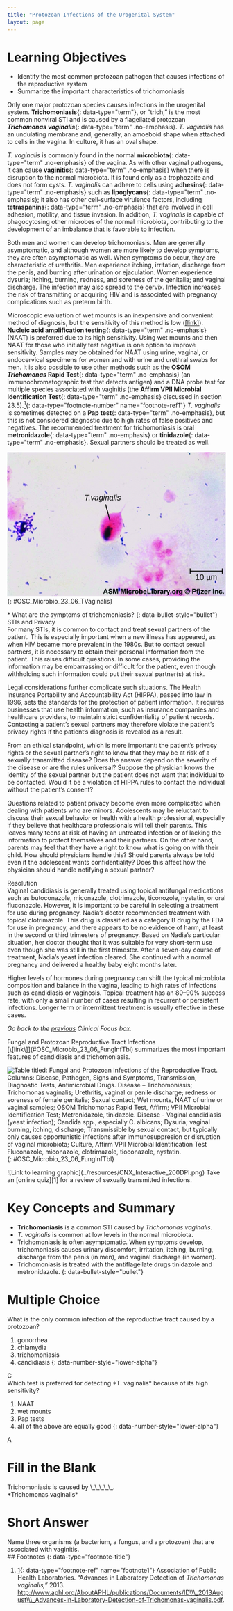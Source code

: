```yaml
---
title: "Protozoan Infections of the Urogenital System"
layout: page
---
```



# Learning Objectives

* Identify the most common protozoan pathogen that causes infections of the reproductive system
* Summarize the important characteristics of trichomoniasis

Only one major protozoan species causes infections in the urogenital system. **Trichomoniasis**{: data-type="term"}, or “trich,” is the most common nonviral STI and is caused by a flagellated protozoan ***Trichomonas vaginalis***{: data-type="term" .no-emphasis}. *T. vaginalis* has an undulating membrane and, generally, an amoeboid shape when attached to cells in the vagina. In culture, it has an oval shape.

*T. vaginalis* is commonly found in the normal **microbiota**{: data-type="term" .no-emphasis} of the vagina. As with other vaginal pathogens, it can cause **vaginitis**{: data-type="term" .no-emphasis} when there is disruption to the normal microbiota. It is found only as a trophozoite and does not form cysts. *T. vaginalis* can adhere to cells using **adhesins**{: data-type="term" .no-emphasis} such as **lipoglycans**{: data-type="term" .no-emphasis}; it also has other cell-surface virulence factors, including **tetraspanins**{: data-type="term" .no-emphasis} that are involved in cell adhesion, motility, and tissue invasion. In addition, *T. vaginalis* is capable of phagocytosing other microbes of the normal microbiota, contributing to the development of an imbalance that is favorable to infection.

Both men and women can develop trichomoniasis. Men are generally asymptomatic, and although women are more likely to develop symptoms, they are often asymptomatic as well. When symptoms do occur, they are characteristic of urethritis. Men experience itching, irritation, discharge from the penis, and burning after urination or ejaculation. Women experience dysuria; itching, burning, redness, and soreness of the genitalia; and vaginal discharge. The infection may also spread to the cervix. Infection increases the risk of transmitting or acquiring HIV and is associated with pregnancy complications such as preterm birth.

Microscopic evaluation of wet mounts is an inexpensive and convenient method of diagnosis, but the sensitivity of this method is low ([\[link\]](#OSC_Microbio_23_06_TVaginalis)). **Nucleic acid amplification testing**{: data-type="term" .no-emphasis} (NAAT) is preferred due to its high sensitivity. Using wet mounts and then NAAT for those who initially test negative is one option to improve sensitivity. Samples may be obtained for NAAT using urine, vaginal, or endocervical specimens for women and with urine and urethral swabs for men. It is also possible to use other methods such as the **OSOM *Trichomonas* Rapid Test**{: data-type="term" .no-emphasis} (an immunochromatographic test that detects antigen) and a DNA probe test for multiple species associated with vaginitis (the **Affirm VPII Microbial Identification Test**{: data-type="term" .no-emphasis} discussed in section 23.5).[<sup>1</sup>](#footnote1){: data-type="footnote-number" name="footnote-ref1"} *T. vaginalis* is sometimes detected on a **Pap test**{: data-type="term" .no-emphasis}, but this is not considered diagnostic due to high rates of false positives and negatives. The recommended treatment for trichomoniasis is oral **metronidazole**{: data-type="term" .no-emphasis} or **tinidazole**{: data-type="term" .no-emphasis}. Sexual partners should be treated as well.

 ![Micrograph of small purple cells and larger oval cells.](../resources/OSC_Microbio_23_06_Tvaginalis.jpg "Trichomonas vaginalis is visible in this Gram stained specimen. (credit: modification of work by American Society for Microbiology)"){: #OSC_Microbio_23_06_TVaginalis}

<div data-type="note" class="note microbiology check-your-understanding" markdown="1">
* What are the symptoms of trichomoniasis?
{: data-bullet-style="bullet"}

</div>

<div data-type="note" class="note microbiology eye-on-ethics" markdown="1">
<div data-type="title" class="title">
STIs and Privacy
</div>
For many STIs, it is common to contact and treat sexual partners of the patient. This is especially important when a new illness has appeared, as when HIV became more prevalent in the 1980s. But to contact sexual partners, it is necessary to obtain their personal information from the patient. This raises difficult questions. In some cases, providing the information may be embarrassing or difficult for the patient, even though withholding such information could put their sexual partner(s) at risk.

Legal considerations further complicate such situations. The Health Insurance Portability and Accountability Act (HIPPA), passed into law in 1996, sets the standards for the protection of patient information. It requires businesses that use health information, such as insurance companies and healthcare providers, to maintain strict confidentiality of patient records. Contacting a patient’s sexual partners may therefore violate the patient’s privacy rights if the patient’s diagnosis is revealed as a result.

From an ethical standpoint, which is more important: the patient’s privacy rights or the sexual partner’s right to know that they may be at risk of a sexually transmitted disease? Does the answer depend on the severity of the disease or are the rules universal? Suppose the physician knows the identity of the sexual partner but the patient does not want that individual to be contacted. Would it be a violation of HIPPA rules to contact the individual without the patient’s consent?

Questions related to patient privacy become even more complicated when dealing with patients who are minors. Adolescents may be reluctant to discuss their sexual behavior or health with a health professional, especially if they believe that healthcare professionals will tell their parents. This leaves many teens at risk of having an untreated infection or of lacking the information to protect themselves and their partners. On the other hand, parents may feel that they have a right to know what is going on with their child. How should physicians handle this? Should parents always be told even if the adolescent wants confidentiality? Does this affect how the physician should handle notifying a sexual partner?

</div>

<div data-type="note" class="note microbiology clinical-focus" markdown="1">
<div data-type="title" class="title">
Resolution
</div>
Vaginal candidiasis is generally treated using topical antifungal medications such as butoconazole, miconazole, clotrimazole, ticonozole, nystatin, or oral fluconazole. However, it is important to be careful in selecting a treatment for use during pregnancy. Nadia’s doctor recommended treatment with topical clotrimazole. This drug is classified as a category B drug by the FDA for use in pregnancy, and there appears to be no evidence of harm, at least in the second or third trimesters of pregnancy. Based on Nadia’s particular situation, her doctor thought that it was suitable for very short-term use even though she was still in the first trimester. After a seven-day course of treatment, Nadia’s yeast infection cleared. She continued with a normal pregnancy and delivered a healthy baby eight months later.

Higher levels of hormones during pregnancy can shift the typical microbiota composition and balance in the vagina, leading to high rates of infections such as candidiasis or vaginosis. Topical treatment has an 80–90% success rate, with only a small number of cases resulting in recurrent or persistent infections. Longer term or intermittent treatment is usually effective in these cases.

*Go back to the [previous](/m58921#fs-id1167662424154) Clinical Focus box.*

</div>

<div data-type="note" class="note microbiology disease-profile" markdown="1">
<div data-type="title" class="title">
Fungal and Protozoan Reproductive Tract Infections
</div>
[\[link\]](#OSC_Microbio_23_06_FungInfTbl) summarizes the most important features of candidiasis and trichomoniasis.

![Table titled: Fungal and Protozoan Infections of the Reproductive Tract. Columns: Disease, Pathogen, Signs and Symptoms, Transmission, Diagnostic Tests, Antimicrobial Drugs. Disease &#x2013; Trichomoniasis; Trichomonas vaginalis; Urethritis, vaginal or penile discharge; redness or soreness of female genitalia; Sexual contact; Wet mounts, NAAT of urine or vaginal samples; OSOM Trichomonas Rapid Test, Affirm; VPII Microbial Identification Test; Metronidazole, tinidazole. Disease - Vaginal candidiasis (yeast infection); Candida spp., especially C. albicans; Dysuria; vaginal burning, itching, discharge; Transmissible by sexual contact, but typically only causes opportunistic infections after immunosuppresion or disruption of vaginal microbiota; Culture, Affirm VPII Microbial Identification Test Fluconazole, miconazole, clotrimazole, tioconazole, nystatin.](../resources/OSC_Microbio_23_06_FungInfTbl.jpg){: #OSC_Microbio_23_06_FungInfTbl}


</div>

<div data-type="note" class="note microbiology link-to-learning" markdown="1">
<span data-type="media" data-alt="Link to learning graphic"> ![Link to learning graphic](../resources/CNX_Interactive_200DPI.png) </span>
Take an [online quiz][1] for a review of sexually transmitted infections.

</div>

# Key Concepts and Summary

* **Trichomoniasis** is a common STI caused by *Trichomonas vaginalis*.
* *T. vaginalis* is common at low levels in the normal microbiota.
* Trichomoniasis is often asymptomatic. When symptoms develop, trichomoniasis causes urinary discomfort, irritation, itching, burning, discharge from the penis (in men), and vaginal discharge (in women).
* Trichomoniasis is treated with the antiflagellate drugs tinidazole and metronidazole.
{: data-bullet-style="bullet"}

# Multiple Choice

<div data-type="exercise" class="exercise">
<div data-type="problem" class="problem" markdown="1">
What is the only common infection of the reproductive tract caused by a protozoan?

1.  gonorrhea
2.  chlamydia
3.  trichomoniasis
4.  candidiasis
{: data-number-style="lower-alpha"}

</div>
<div data-type="solution" class="solution" markdown="1">
C

</div>
</div>

<div data-type="exercise" class="exercise">
<div data-type="problem" class="problem" markdown="1">
Which test is preferred for detecting *T. vaginalis* because of its high sensitivity?

1.  NAAT
2.  wet mounts
3.  Pap tests
4.  all of the above are equally good
{: data-number-style="lower-alpha"}

</div>
<div data-type="solution" class="solution" markdown="1">
A

</div>
</div>

# Fill in the Blank

<div data-type="exercise" class="exercise">
<div data-type="problem" class="problem" markdown="1">
Trichomoniasis is caused by \_\_\_\_\_.

</div>
<div data-type="solution" class="solution" markdown="1">
*Trichomonas vaginalis*

</div>
</div>

# Short Answer

<div data-type="exercise" class="exercise">
<div data-type="problem" class="problem" markdown="1">
Name three organisms (a bacterium, a fungus, and a protozoan) that are associated with vaginitis.

</div>
</div>

<div data-type="footnote-refs" markdown="1">
## Footnotes
{: data-type="footnote-title"}

1.  [1](#footnote-ref1){: data-type="footnote-ref" name="footnote1"} Association of Public Health Laboratories. “Advances in Laboratory Detection of *Trichomonas vaginalis,”* 2013. http://www.aphl.org/AboutAPHL/publications/Documents/ID\\\_2013August\\\_Advances-in-Laboratory-Detection-of-Trichomonas-vaginalis.pdf.

</div>



[1]: https://openstax.org/l/22quizstireview
